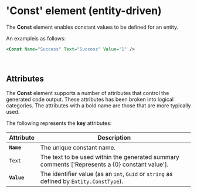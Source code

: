 ﻿# 'Const' element (entity-driven)

The **Const** element enables constant values to be defined for an entity.

An exampleis as follows:

```xml
<Const Name="Success" Text="Success" Value="1" />
```

<br>

## Attributes

The **Const** element supports a number of attributes that control the generated code output. These attributes has been broken into logical categories. The attributes with a bold name are those that are more typically used.

The following represents the **key** attributes: 

Attribute | Description
-|-
**`Name`** | The unique constant name.
`Text` | The text to be used within the generated summary comments ['Represents a {0} constant value'].
**`Value`** | The identifier value (as an `int`, `Guid` or `string` as defined by `Entity.ConstType`).